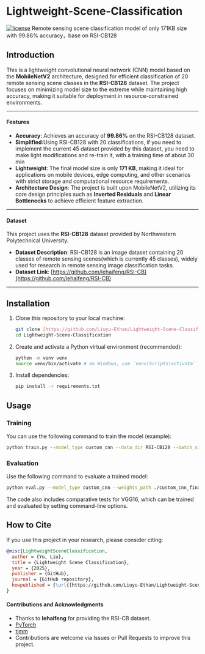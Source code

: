 # Lightweight-Scene-Classification
[![license](https://img.shields.io/badge/license-MIT-blue.svg)](LICENSE)
Remote sensing scene classification model of only 171KB size with 99.86% accuracy，base on RSI-CB128

## Introduction
This is a lightweight convolutional neural network (CNN) model based on the **MobileNetV2** architecture, designed for efficient classification of 20 remote sensing scene classes in the **RSI-CB128** dataset. The project focuses on minimizing model size to the extreme while maintaining high accuracy, making it suitable for deployment in resource-constrained environments.

---

#### Features

* **Accuracy**: Achieves an accuracy of **99.86%** on the RSI-CB128 dataset.
* **Simplified**:Using RSI-CB128 with 20 classifications, if you need to implement the current 45 dataset provided by this dataset, you need to make light modifications and re-train it, with a training time of about 30 min
* **Lightweight**: The final model size is only **171 KB**, making it ideal for applications on mobile devices, edge computing, and other scenarios with strict storage and computational resource requirements.
* **Architecture Design**: The project is built upon MobileNetV2, utilizing its core design principles such as **Inverted Residuals** and **Linear Bottlenecks** to achieve efficient feature extraction.

---

#### Dataset

This project uses the **RSI-CB128** dataset provided by Northwestern Polytechnical University.
* **Dataset Description**: RSI-CB128 is an image dataset containing 20 classes of remote sensing scenes(which is currently 45 classes), widely used for research in remote sensing image classification tasks.
* **Dataset Link**: [https://github.com/lehaifeng/RSI-CB](https://github.com/lehaifeng/RSI-CB)

---

## Installation

1.  Clone this repository to your local machine:
    ```bash
    git clone [https://github.com/Liuyu-Ethan/Lightweight-Scene-Classification.git](https://github.com/Liuyu-Ethan/Lightweight-Scene-Classification.git)
    cd Lightweight-Scene-Classification
    ```

2.  Create and activate a Python virtual environment (recommended):
    ```bash
    python -m venv venv
    source venv/bin/activate # on Windows, use `venv\Scripts\activate`
    ```

3.  Install dependencies:
    ```bash
    pip install -r requirements.txt
    ```

## Usage

### Training

You can use the following command to train the model (example):
```bash
python train.py --model_type custom_cnn --data_dir RSI-CB128 --batch_size 32 --epochs 10 --lr 0.001
````

### Evaluation

Use the following command to evaluate a trained model:

```bash
python eval.py --model_type custom_cnn --weights_path ./custom_cnn_final.pth
```

The code also includes comparative tests for VGG16, which can be trained and evaluated by setting command-line options.

## How to Cite

If you use this project in your research, please consider citing:

```bibtex
@misc{LightweightSceneClassification,
  author = {Yu, Liu},
  title = {Lightweight Scene Classification},
  year = {2025},
  publisher = {GitHub},
  journal = {GitHub repository},
  howpublished = {\url{[https://github.com/Liuyu-Ethan/Lightweight-Scene-Classification](https://github.com/Liuyu-Ethan/Lightweight-Scene-Classification)}}
}
```

#### Contributions and Acknowledgments

  * Thanks to **lehaifeng** for providing the RSI-CB dataset.
  * [PyTorch](https://pytorch.org/)
  * [timm](https://github.com/rwightman/pytorch-image-models)
  * Contributions are welcome via Issues or Pull Requests to improve this project.

<!-- end list -->

```
```
